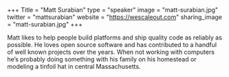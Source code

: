 +++
Title = "Matt Surabian"
type = "speaker"
image = "matt-surabian.jpg"
twitter = "mattsurabian"
website = "https://wescaleout.com"
sharing_image = "matt-surabian.jpg"
+++

Matt likes to help people build platforms and ship quality code as reliably as possible. He loves open source software and has contributed to a handful of well known projects over the years. When not working with computers he’s probably doing something with his family on his homestead or modeling a tinfoil hat in central Massachusetts.
